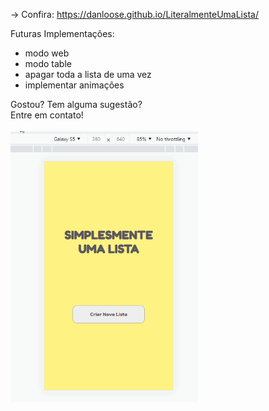 -> Confira: https://danloose.github.io/LiteralmenteUmaLista/

Futuras Implementações:
- modo web
- modo table
- apagar toda a lista de uma vez
- implementar animações 

Gostou? Tem alguma sugestão?
<br>
Entre em contato!
<br>
<br>
<img src="https://github.com/DanLoose/LiteralmenteUmaLista/blob/master/assets/Lista.gif" width = "300px"/>
